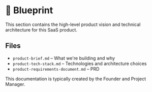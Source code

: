 # 📘 Blueprint

This section contains the high-level product vision and technical architecture for this SaaS product.

## Files

- `product-brief.md` – What we're building and why
- `product-tech-stack.md` – Technologies and architecture choices
- `product-requirements-document.md` – PRD

This documentation is typically created by the Founder and Project Manager.
